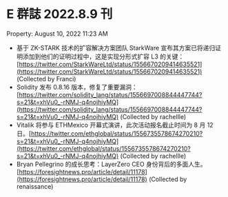# E 群誌 2022.8.9 刊

Property: August 10, 2022 11:23 AM

- 基于 ZK-STARK 技术的扩容解决方案团队 StarkWare 宣布其方案已将递归证明添加到他们的证明过程中，这是实现分形式扩容 L3 的关键：[https://twitter.com/StarkWareLtd/status/1556670209414635521](https://twitter.com/StarkWareLtd/status/1556670209414635521) (Collected by Franci)
- Solidity 发布 0.8.16 版本，修复了重要漏洞：[https://twitter.com/solidity_lang/status/1556697008844447744?s=21&t=xhVu0_-rNMJ-q4nojhiyMQ](https://twitter.com/solidity_lang/status/1556697008844447744?s=21&t=xhVu0_-rNMJ-q4nojhiyMQ) (Collected by rachellle)
- Vitalik 将参与 ETHMexico 开幕式演讲，此次活动报名截止时间为 8 月 12 日。[https://twitter.com/ethglobal/status/1556735578674270210?s=21&t=xhVu0_-rNMJ-q4nojhiyMQ](https://twitter.com/ethglobal/status/1556735578674270210?s=21&t=xhVu0_-rNMJ-q4nojhiyMQ) (Collected by rachellle)
- Bryan Pellegrino 的成长思考：LayerZero CEO 身份背后的多面人生。[https://foresightnews.pro/article/detail/11178](https://foresightnews.pro/article/detail/11178) (Collected by renaissance)